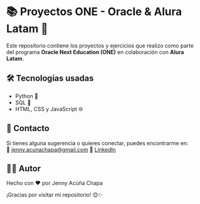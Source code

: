 # 📚 Proyectos ONE - Oracle & Alura Latam 🚀

Este repositorio contiene los proyectos y ejercicios que realizo como parte del programa **Oracle Next Education (ONE)** en colaboración con **Alura Latam**.

## 🛠 Tecnologías usadas  
- Python 🐍  
- SQL 💾  
- HTML, CSS y JavaScript 🌐  

## 📩 Contacto  
Si tienes alguna sugerencia o quieres conectar, puedes encontrarme en:  
📧 jenny.acunachapa@gmail.com
🔗 [LinkedIn](www.linkedin.com/in/jenny-acuna-chapa)  

## 👩‍💻 Autor
Hecho con ❤️ por Jenny Acúña Chapa

¡Gracias por visitar mi repositorio! 😊✨
